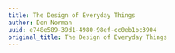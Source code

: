 ```yaml
---
title: The Design of Everyday Things
author: Don Norman
uuid: e748e589-39d1-4980-98ef-cc0eb1bc3904
original_title: The Design of Everyday Things
---
```



